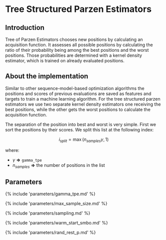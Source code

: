 # Tree Structured Parzen Estimators


## Introduction

Tree of Parzen Estimators chooses new positions by calculating an acquisition function. 
It assesses all possible positions by calculating the ratio of their probability being among the best positions and the worst positions. Those probabilities are determined with a kernel density estimator, which is trained on already evaluated positions.



## About the implementation

Similar to other sequence-model-based optimization algorithms the positions and scores 
of previous evaluations are saved as features and targets to train a machine learning algorithm.
For the tree structured parzen estimators we use two separate kernel density estimators one receiving the best positions, while the other gets the worst positions to calculate the acquisition function. 

The separation of the position into best and worst is very simple. First we sort the positions by their scores. We split this list at the following index:

$$
i_{split} = \max( n_{samples} \gamma, 1)
$$

where:

- $\gamma$ **=>** `gamma_tpe`
- $n_{samples}$ **=>** the number of positions in the list



## Parameters

{% include 'parameters/gamma_tpe.md' %}

{% include 'parameters/max_sample_size.md' %}

{% include 'parameters/sampling.md' %}

{% include 'parameters/warm_start_smbo.md' %}

{% include 'parameters/rand_rest_p.md' %}
